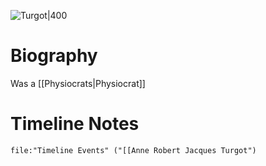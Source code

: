 ![Turgot|400](https://upload.wikimedia.org/wikipedia/commons/e/e1/Graincourt%2C_attributed_to_-_Turgot_-_Versailles_MV_3923.jpg)
# Biography

Was a [[Physiocrats|Physiocrat]]
# Timeline Notes

```query
file:"Timeline Events" ("[[Anne Robert Jacques Turgot")
```
